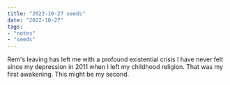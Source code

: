 ```yaml
---
title: "2022-10-27 seeds"
date: "2022-10-27"
tags:
- "notes"
- "seeds"
---
```


Rem's leaving has left me with a profound existential crisis I have never felt since my depression in 2011 when I left my childhood religion. That was my first awakening. This might be my second.
